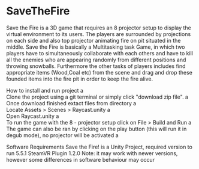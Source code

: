 # SaveTheFire

Save the Fire is a 3D game that requires an 8 projector setup to display the virtual environment to its users. 
The players are surrounded by projections on each side and also top projector animating fire on pit situated in 
the middle. Save the Fire is basically a Multitasking task Game, in which two players have to simultaneously collaborate 
with each others and have to  kill all the enemies who are appearing randomly from different positions and  throwing 
snowballs. Furthermore the other tasks of players includes find appropriate items (Wood,Coal etc) from the scene and 
drag and drop these founded items into the fire pit in order to keep the fire alive.  

How to install and run project a <br />
Clone the project using a git terminal or simply click "download zip file". a <br />
Once download finished extact files from directory a <br />
Locate Assets > Scenes > Raycast.unity a <br />
Open Raycast.unity a <br />
To run the game with the 8 - projector setup click on File > Build and Run a <br />
The game can also be ran by clicking on the play button (this will run it in degub mode), no projector will be activated a <br />

Software Requirements
Save the Fire! is a Unity Project, required version to run 5.5.1
SteamVR Plugin 1.2.0
Note: it may work with newer versions, however some differences in software behaviour may occur

